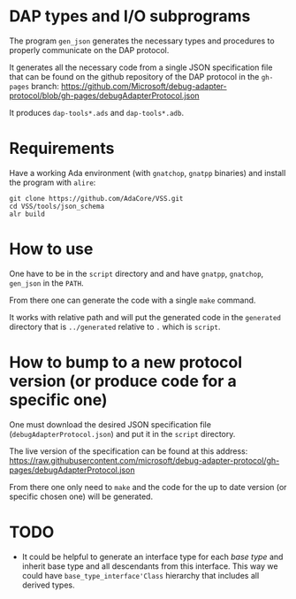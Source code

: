 # DAP types and I/O subprograms

The program `gen_json` generates the necessary types and procedures to
properly communicate on the DAP protocol.

It generates all the necessary code from a single JSON
specification file that can be found on the github repository of the DAP
protocol in the `gh-pages` branch:
https://github.com/Microsoft/debug-adapter-protocol/blob/gh-pages/debugAdapterProtocol.json

It produces `dap-tools*.ads` and `dap-tools*.adb`.

# Requirements

Have a working Ada environment (with `gnatchop`, `gnatpp` binaries) and
install the program with `alire`:

```shell
git clone https://github.com/AdaCore/VSS.git
cd VSS/tools/json_schema
alr build
```

# How to use

One have to be in the `script` directory and and have `gnatpp`, `gnatchop`, `gen_json` in the `PATH`.

From there one can generate the code with a single `make` command.

It works with relative path and will put the generated code in the
`generated` directory that is `../generated` relative to `.` which is `script`.

# How to bump to a new protocol version (or produce code for a specific one)

One must download the desired JSON specification file (`debugAdapterProtocol.json`)
and put it in the `script` directory.

The live version of the specification can be found at this address:
https://raw.githubusercontent.com/microsoft/debug-adapter-protocol/gh-pages/debugAdapterProtocol.json

From there one only need to `make` and the code for the up to date version
(or specific chosen one) will be generated.

# TODO

- It could be helpful to generate an interface type for each _base type_ and
  inherit base type and all descendants from this interface. This way we
  could have `base_type_interface'Class` hierarchy that includes all derived
  types.
